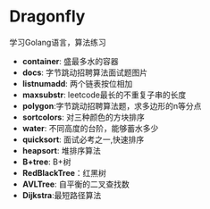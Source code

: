 # Dragonfly

学习Golang语言，算法练习

- **container**: 盛最多水的容器
- **docs**: 字节跳动招聘算法面试题图片
- **listnumadd**: 两个链表按位相加
- **maxsubstr**: leetcode最长的不重复子串的长度
- **polygon**:字节跳动招聘算法题，求多边形的n等分点
- **sortcolors**: 对三种颜色的方块排序
- **water**: 不同高度的台阶，能够蓄水多少
- **quicksort**: 面试必考之一,快速排序
- **heapsort**: 堆排序算法
- **B+tree**: B+树
- **RedBlackTree**：红黑树
- **AVLTree**: 自平衡的二叉查找数
- **Dijkstra**:最短路径算法
